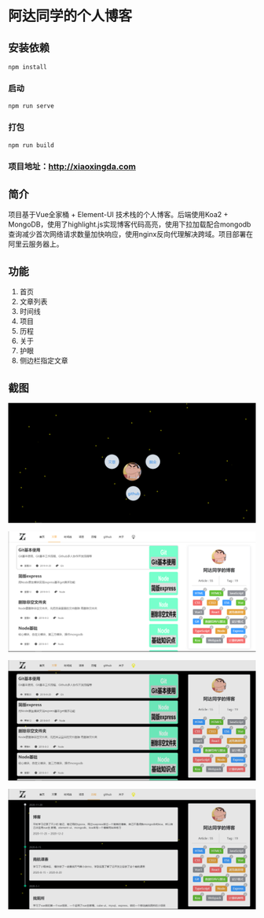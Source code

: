 # 阿达同学的个人博客

## 安装依赖
```
npm install
```

### 启动
```
npm run serve
```

### 打包
```
npm run build
```

### 项目地址：http://xiaoxingda.com

## 简介

项目基于Vue全家桶 + Element-UI 技术栈的个人博客。后端使用Koa2 + MongoDB，使用了highlight.js实现博客代码高亮，使用下拉加载配合mongodb查询减少首次网络请求数量加快响应，使用nginx反向代理解决跨域。项目部署在阿里云服务器上。

## 功能

1. 首页
1. 文章列表
1. 时间线
1. 项目
1. 历程
1. 关于
1. 护眼
1. 侧边栏指定文章

## 截图

![image](https://github.com/xingdazhou/Blog/blob/master/gitPic/%E9%A6%96%E9%A1%B51.png)

![image](https://github.com/xingdazhou/Blog/blob/master/gitPic/%E6%96%87%E7%AB%A0.png)

![image](https://github.com/xingdazhou/Blog/blob/master/gitPic/%E6%96%87%E7%AB%A01.png)

![image](https://github.com/xingdazhou/Blog/blob/master/gitPic/%E5%8E%86%E7%A8%8B.png)



